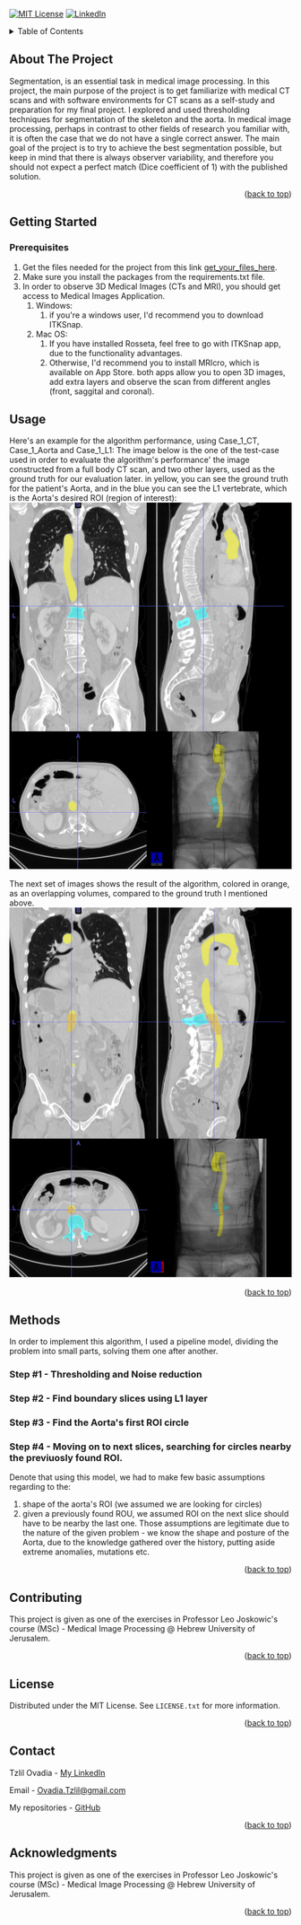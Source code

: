 
[![MIT License][license-shield]][license-url]
[![LinkedIn][linkedin-shield]][linkedin-url]




<!-- TABLE OF CONTENTS -->
<details>
  <summary>Table of Contents</summary>
  <ol>
    <li>
      <a href="#about-the-project">About The Project</a>
    </li>
    <li>
      <a href="#getting-started">Getting Started</a>
      <ul>
        <li><a href="#prerequisites">Prerequisites</a></li>
      </ul>
    </li>
    <li><a href="#usage">Usage</a></li>
    <li><a href="#methods">Methods</a></li>
    <li><a href="#license">License</a></li>
    <li><a href="#contact">Contact</a></li>
    <li><a href="#acknowledgments">Acknowledgments</a></li>
  </ol>
</details>



<!-- ABOUT THE PROJECT -->
## About The Project
Segmentation, is an essential task in medical image processing. In this project, the main purpose of the project is to get familiarize with medical CT scans and with software environments for CT scans as a self-study and preparation for my final project. I explored and used thresholding techniques for segmentation of the skeleton and the aorta.
In medical image processing, perhaps in contrast to other fields of research you familiar with, it is often the case that we do not have a single correct answer. The main goal of the project is to try to achieve the best segmentation possible, but keep in mind that there is always observer variability, and therefore you should not expect a perfect match (Dice coefficient of 1) with the published solution.

<p align="right">(<a href="#readme-top">back to top</a>)</p>


<!-- GETTING STARTED -->
## Getting Started

### Prerequisites
1. Get the files needed for the project from this link  [get_your_files_here](https://drive.google.com/drive/folders/1ocZ-PZsZMVWFpy5JOjJhQ_zFtov1mASR?usp=sharing).
2. Make sure you install the packages from the requirements.txt file.
3. In order to observe 3D Medical Images (CTs and MRI), you should get access to Medical Images Application.
   1. Windows:
      1. if you're a windows user, I'd recommend you to download ITKSnap.
   2. Mac OS:
      1. If you have installed Rosseta, feel free to go with ITKSnap app, due to the functionality advantages.
      2. Otherwise, I'd recommend you to install MRIcro, which is available on App Store.
   both apps allow you to open 3D images, add extra layers and observe the scan from different angles (front, saggital 
      and coronal).


## Usage
Here's an example for the algorithm performance, using Case_1_CT, Case_1_Aorta and Case_1_L1:
The image below is the one of the test-case used in order to evaluate the algorithm's performance'
the image constructed from a full body CT scan, and two other layers, used as the ground truth for our evaluation later.
in yellow, you can see the ground truth for the patient's Aorta, and in the blue you can see the L1 vertebrate, which is 
the Aorta's desired ROI (region of interest):
![Alt text](compare.png?raw=true "Title")

The next set of images shows the result of the algorithm, colored in orange, as an overlapping volumes, compared to the 
ground truth I mentioned above.
![Alt text](test_case.png?raw=true "Title")



<p align="right">(<a href="#readme-top">back to top</a>)</p>



<!-- METHODS -->
## Methods

In order to implement this algorithm, I used a pipeline model, dividing the problem into small parts, solving them one after another.
### Step #1 - Thresholding and Noise reduction

### Step #2 - Find boundary slices using L1 layer

### Step #3 - Find the Aorta's first ROI circle

### Step #4 - Moving on to next slices, searching for circles nearby the previuosly found ROI.

Denote that using this model, we had to make few basic assumptions regarding to the:
  1. shape of the aorta's ROI (we assumed we are looking for circles)
  2. given a previously found ROU, we assumed ROI on the next slice should have to be nearby the last one.
  Those assumptions are legitimate due to the nature of the given problem - we know the shape and posture of the Aorta, due to the knowledge gathered over the history, putting aside extreme anomalies, mutations etc.

<p align="right">(<a href="#readme-top">back to top</a>)</p>



<!-- CONTRIBUTING -->
## Contributing

This project is given as one of the exercises in Professor Leo Joskowic's course (MSc) - Medical Image Processing @ Hebrew University of Jerusalem.

<p align="right">(<a href="#readme-top">back to top</a>)</p>



<!-- LICENSE -->
## License

Distributed under the MIT License. See `LICENSE.txt` for more information.

<p align="right">(<a href="#readme-top">back to top</a>)</p>



<!-- CONTACT -->
## Contact

Tzlil Ovadia - [My LinkedIn](https://www.linkedin.com/in/tzlil-ovadia/)

Email - Ovadia.Tzlil@gmail.com

My repositories - [GitHub](https://github.com/TslilOvadia?tab=repositories)

<p align="right">(<a href="#readme-top">back to top</a>)</p>



<!-- ACKNOWLEDGMENTS -->
## Acknowledgments
This project is given as one of the exercises in Professor Leo Joskowic's course (MSc) - Medical Image Processing @ Hebrew University of Jerusalem.

<p align="right">(<a href="#readme-top">back to top</a>)</p>



<!-- MARKDOWN LINKS & IMAGES -->
<!-- https://www.markdownguide.org/basic-syntax/#reference-style-links -->

[issues-url]: https://github.com/othneildrew/Best-README-Template/issues
[license-shield]: https://img.shields.io/github/license/othneildrew/Best-README-Template.svg?style=for-the-badge
[license-url]: https://github.com/othneildrew/Best-README-Template/blob/master/LICENSE.txt
[linkedin-shield]: https://img.shields.io/badge/-LinkedIn-black.svg?style=for-the-badge&logo=linkedin&colorB=555
[linkedin-url]: https://www.linkedin.com/in/tzlil-ovadia/
